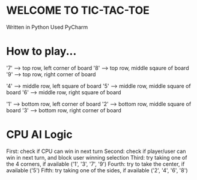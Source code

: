 # WELCOME TO TIC-TAC-TOE
Written in Python
Used PyCharm

# How to play...
'7' --> top row, left corner of board
'8' --> top row, middle sqaure of board
'9' --> top row, right corner of board

'4' --> middle row, left square of board
'5' --> middle row, middle square of board
'6' --> middle row, right square of board

'1' --> bottom row, left corner of board
'2' --> bottom row, middle square of board
'3' --> bottom row, right corner of board

# CPU AI Logic
First: check if CPU can win in next turn
Second: check if player/user can win in next turn, and block user winning selection
Third: try taking one of the 4 corners, if available ('1', '3', '7', '9')
Fourth: try to take the center, if available ('5')
Fifth: try taking one of the sides, if available ('2', '4', '6', '8')
